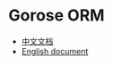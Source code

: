 # Gorose ORM

- [中文文档](/gorose/dist/zh-CN/index.html)
- [English document](/gorose/dist/zh-CN/en.html)
